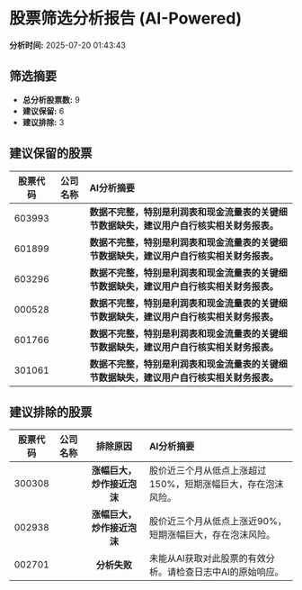 # 股票筛选分析报告 (AI-Powered)

**分析时间:** 2025-07-20 01:43:43

## 筛选摘要

- **总分析股票数:** 9
- **建议保留:** 6
- **建议排除:** 3

## 建议保留的股票

| 股票代码 | 公司名称 | AI分析摘要 |
|:---:|:---:|:---|
| 603993 |  | **数据不完整，特别是利润表和现金流量表的关键细节数据缺失，建议用户自行核实相关财务报表。** |
| 601899 |  | **数据不完整，特别是利润表和现金流量表的关键细节数据缺失，建议用户自行核实相关财务报表。** |
| 603296 |  | **数据不完整，特别是利润表和现金流量表的关键细节数据缺失，建议用户自行核实相关财务报表。** |
| 000528 |  | **数据不完整，特别是利润表和现金流量表的关键细节数据缺失，建议用户自行核实相关财务报表。** |
| 601766 |  | **数据不完整，特别是利润表和现金流量表的关键细节数据缺失，建议用户自行核实相关财务报表。** |
| 301061 |  | **数据不完整，特别是利润表和现金流量表的关键细节数据缺失，建议用户自行核实相关财务报表。** |

## 建议排除的股票

| 股票代码 | 公司名称 | 排除原因 | AI分析摘要 |
|:---:|:---:|:---:|:---|
| 300308 |  | **涨幅巨大，炒作接近泡沫** | 股价近三个月从低点上涨超过150%，短期涨幅巨大，存在泡沫风险。 |
| 002938 |  | **涨幅巨大，炒作接近泡沫** | 股价近三个月从低点上涨近90%，短期涨幅巨大，存在泡沫风险。 |
| 002701 |  | **分析失败** | 未能从AI获取对此股票的有效分析。请检查日志中AI的原始响应。 |
